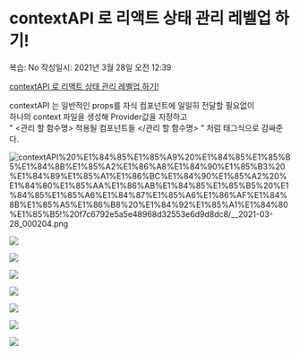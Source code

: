 # contextAPI 로 리액트 상태 관리 레벨업 하기!

복습: No
작성일시: 2021년 3월 28일 오전 12:39

[contextAPI 로 리액트 상태 관리 레벨업 하기!](https://youtu.be/sqz45pnvJHg)

contextAPI 는 일반적인 props를 자식 컴포넌트에 일일히 전달할 필요없이       
하나의 context 파일을 생성해 Provider값을 지정하고       
" <관리 할 함수명> 적용될 컴포넌트들 </관리 할 함수명>  " 처럼 태그식으로 감싸준다.



![contextAPI%20%E1%84%85%E1%85%A9%20%E1%84%85%E1%85%B5%E1%84%8B%E1%85%A2%E1%86%A8%E1%84%90%E1%85%B3%20%E1%84%89%E1%85%A1%E1%86%BC%E1%84%90%E1%85%A2%20%E1%84%80%E1%85%AA%E1%86%AB%E1%84%85%E1%85%B5%20%E1%84%85%E1%85%A6%E1%84%87%E1%85%A6%E1%86%AF%E1%84%8B%E1%85%A5%E1%86%B8%20%E1%84%92%E1%85%A1%E1%84%80%E1%85%B5!%20f7c6792e5a5e48968d32553e6d9d8dc8/__2021-03-28_000204.png](https://s3.us-west-2.amazonaws.com/secure.notion-static.com/1d408987-ec42-4156-bfee-96dfad50b6b1/__2021-03-27_235453.png?X-Amz-Algorithm=AWS4-HMAC-SHA256&X-Amz-Credential=AKIAT73L2G45O3KS52Y5%2F20210327%2Fus-west-2%2Fs3%2Faws4_request&X-Amz-Date=20210327T154540Z&X-Amz-Expires=86400&X-Amz-Signature=165ac1d05de3ef573f267b5d16a34d1da27dbdf944a7126ffa19113f60b51968&X-Amz-SignedHeaders=host&response-content-disposition=filename%20%3D%22__2021-03-27_235453.png%22)



![](https://s3.us-west-2.amazonaws.com/secure.notion-static.com/4af1b620-d808-4563-8b64-ae66501ee967/__2021-03-27_235611.png?X-Amz-Algorithm=AWS4-HMAC-SHA256&X-Amz-Credential=AKIAT73L2G45O3KS52Y5%2F20210327%2Fus-west-2%2Fs3%2Faws4_request&X-Amz-Date=20210327T154942Z&X-Amz-Expires=86400&X-Amz-Signature=229ceb4e24b54fec159ea979659b0eed8fb68e088a5006cc4485c6dcdb9921a7&X-Amz-SignedHeaders=host&response-content-disposition=filename%20%3D%22__2021-03-27_235611.png%22)

![](https://s3.us-west-2.amazonaws.com/secure.notion-static.com/caee9cfa-bd25-4409-98db-b74a0fd60e4f/__2021-03-27_235716.png?X-Amz-Algorithm=AWS4-HMAC-SHA256&X-Amz-Credential=AKIAT73L2G45O3KS52Y5%2F20210327%2Fus-west-2%2Fs3%2Faws4_request&X-Amz-Date=20210327T155053Z&X-Amz-Expires=86400&X-Amz-Signature=75cd20690b3a2567fc9d7708732317846560161bcbbfe66c379a31b88376dd57&X-Amz-SignedHeaders=host&response-content-disposition=filename%20%3D%22__2021-03-27_235716.png%22)

![](https://s3.us-west-2.amazonaws.com/secure.notion-static.com/d1243b7e-46df-469f-aaa1-f3e097987dfb/__2021-03-27_235803.png?X-Amz-Algorithm=AWS4-HMAC-SHA256&X-Amz-Credential=AKIAT73L2G45O3KS52Y5%2F20210327%2Fus-west-2%2Fs3%2Faws4_request&X-Amz-Date=20210327T155134Z&X-Amz-Expires=86400&X-Amz-Signature=090fa0732231b0862247fced4c65fe86ad27ad056e24967a7e017ad1f4856bee&X-Amz-SignedHeaders=host&response-content-disposition=filename%20%3D%22__2021-03-27_235803.png%22)

![](https://s3.us-west-2.amazonaws.com/secure.notion-static.com/a45d1faa-cdb4-4dd3-aff3-fbfa7f5fb7ff/__2021-03-27_235822.png?X-Amz-Algorithm=AWS4-HMAC-SHA256&X-Amz-Credential=AKIAT73L2G45O3KS52Y5%2F20210327%2Fus-west-2%2Fs3%2Faws4_request&X-Amz-Date=20210327T155159Z&X-Amz-Expires=86400&X-Amz-Signature=0e16c601cb7887108eef3aee6dd30b3a4c8d96c2f69ba5aefea230606c29884b&X-Amz-SignedHeaders=host&response-content-disposition=filename%20%3D%22__2021-03-27_235822.png%22)

![](https://s3.us-west-2.amazonaws.com/secure.notion-static.com/008cedb5-6bea-4832-8e37-0a86a7688b63/__2021-03-27_235904.png?X-Amz-Algorithm=AWS4-HMAC-SHA256&X-Amz-Credential=AKIAT73L2G45O3KS52Y5%2F20210327%2Fus-west-2%2Fs3%2Faws4_request&X-Amz-Date=20210327T155216Z&X-Amz-Expires=86400&X-Amz-Signature=0734e20fb2a7da052b158c321863ed1e2b486d372635072122bf71ea7c924b7a&X-Amz-SignedHeaders=host&response-content-disposition=filename%20%3D%22__2021-03-27_235904.png%22)

![](https://s3.us-west-2.amazonaws.com/secure.notion-static.com/f005d865-6b16-497c-89b5-cfcc264aac98/__2021-03-27_235955.png?X-Amz-Algorithm=AWS4-HMAC-SHA256&X-Amz-Credential=AKIAT73L2G45O3KS52Y5%2F20210327%2Fus-west-2%2Fs3%2Faws4_request&X-Amz-Date=20210327T155245Z&X-Amz-Expires=86400&X-Amz-Signature=25a774db56167b5a66f55ed503985ac43fcd32090cf074be11c065cddee0b8e8&X-Amz-SignedHeaders=host&response-content-disposition=filename%20%3D%22__2021-03-27_235955.png%22)

![](https://s3.us-west-2.amazonaws.com/secure.notion-static.com/07942fad-ed5b-44d5-841f-655252c70c5b/__2021-03-28_000204.png?X-Amz-Algorithm=AWS4-HMAC-SHA256&X-Amz-Credential=AKIAT73L2G45O3KS52Y5%2F20210327%2Fus-west-2%2Fs3%2Faws4_request&X-Amz-Date=20210327T155321Z&X-Amz-Expires=86400&X-Amz-Signature=0c7bf8f9532cf0f72425d6913de13b259e98190dcb01cb8d89f2c6fbbb1832d9&X-Amz-SignedHeaders=host&response-content-disposition=filename%20%3D%22__2021-03-28_000204.png%22)

